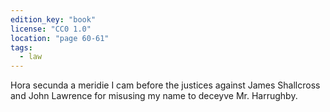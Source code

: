```yaml
---
edition_key: "book"
license: "CC0 1.0"
location: "page 60-61"
tags:
  - law
---
```

Hora secunda a meridie I cam before the justices against James
Shallcross and John Lawrence for misusing my name to deceyve
Mr. Harrughby.
